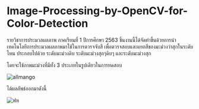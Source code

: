 # Image-Processing-by-OpenCV-for-Color-Detection
รายวิชาการประมวลผลภาพ ภาคเรียนที่ 1 ปีการศึกษา 2563
ชิ้นงานนี้ได้จัดทำขึ้นด้วยการนำเทคโนโลยีการประมวลผลภาพมาใช้ในการตวรจจับสี เพื่อตวรจสอบและแยกสีของมะม่วงว่าสุกในระดับไหน ประกอบไปด้วย ระดับมะม่วงดิบ ระดับมะม่วงสุกๆดิบๆ และระดับมะม่วงสุก

โดยจะใช้ภาพมะม่วงที่มีทั้ง 3 ประเภทในรูปเดียวในการทดสอบ

![allmango](https://user-images.githubusercontent.com/37956546/97098604-1eff4380-16b1-11eb-961b-862d93178c18.png)

ได้ผลลัพธ์ออกมาดังนี้

![ฟห](https://user-images.githubusercontent.com/37956546/97098631-903ef680-16b1-11eb-9eb3-f8a0f85d564d.png)
